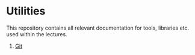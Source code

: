 # Utilities
This repository contains all relevant documentation for tools, libraries etc. used within the lectures.

1. [Git](git.md)
